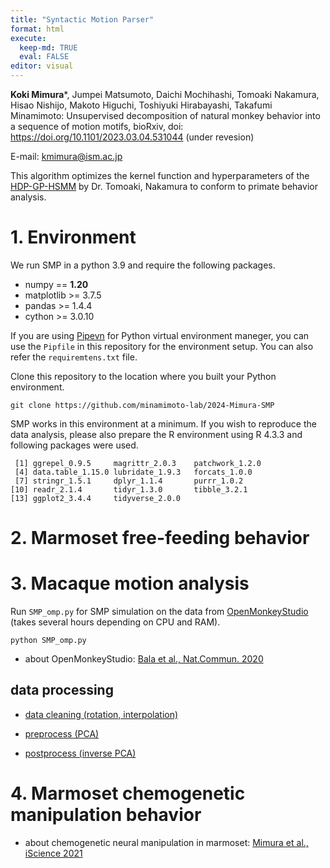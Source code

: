 ```yaml
---
title: "Syntactic Motion Parser"
format: html
execute: 
  keep-md: TRUE
  eval: FALSE
editor: visual
---
```





**Koki Mimura***, Jumpei Matsumoto, Daichi Mochihashi, Tomoaki Nakamura, Hisao Nishijo, Makoto Higuchi, Toshiyuki Hirabayashi, Takafumi Minamimoto: Unsupervised decomposition of natural monkey behavior into a sequence of motion motifs, bioRxiv, doi: https://doi.org/10.1101/2023.03.04.531044 (under revesion)

E-mail: kmimura@ism.ac.jp

This algorithm optimizes the kernel function and hyperparameters of the [HDP-GP-HSMM](https://github.com/naka-lab/HDP-GP-HSMM) by Dr. Tomoaki, Nakamura to conform to primate behavior analysis.


# 1. Environment

We run SMP in a python 3.9 and require the following packages.

- numpy == **1.20**
- matplotlib >= 3.7.5
- pandas >= 1.4.4
- cython >= 3.0.10

If you are using [Pipevn](https://pipenv.pypa.io/en/latest/) for Python virtual environment maneger, you can use the `Pipfile` in this repository for the environment setup. You can also refer the `requiremtens.txt` file.

Clone this repository to the location where you built your Python environment.

```
git clone https://github.com/minamimoto-lab/2024-Mimura-SMP
```

SMP works in this environment at a minimum. If you wish to reproduce the data analysis, please also prepare the R environment using R 4.3.3 and following packages were used.

```
 [1] ggrepel_0.9.5     magrittr_2.0.3    patchwork_1.2.0  
 [4] data.table_1.15.0 lubridate_1.9.3   forcats_1.0.0    
 [7] stringr_1.5.1     dplyr_1.1.4       purrr_1.0.2      
[10] readr_2.1.4       tidyr_1.3.0       tibble_3.2.1     
[13] ggplot2_3.4.4     tidyverse_2.0.0  
```

# 2. Marmoset free-feeding behavior

# 3. Macaque motion analysis

Run `SMP_omp.py` for SMP simulation on the data from [OpenMonkeyStudio](https://github.com/OpenMonkeyStudio) (takes several hours depending on CPU and RAM).

```
python SMP_omp.py
```

- about OpenMonkeyStudio: [Bala et al., Nat.Commun. 2020](https://doi.org/10.1038/s41467-020-18441-5)

## data processing

- [data cleaning (rotation, interpolation)](r_OMS_interpolation.md)

- [preprocess (PCA)](r_OMS_preprocess.md)

- [postprocess (inverse PCA)](r_OMS_postprocess.md)


# 4. Marmoset chemogenetic manipulation behavior

- about chemogenetic neural manipulation in marmoset: [Mimura et al., iScience 2021](https://pubmed.ncbi.nlm.nih.gov/34568790/)


